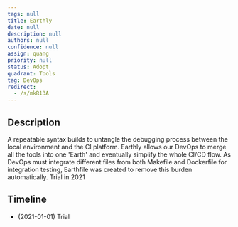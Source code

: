 ```yaml
---
tags: null
title: Earthly
date: null
description: null
authors: null
confidence: null
assign: quang
priority: null
status: Adopt
quadrant: Tools
tag: DevOps
redirect:
  - /s/mkR13A
---
```


## Description

A repeatable syntax builds to untangle the debugging process between the local environment and the CI platform. Earthly allows our DevOps to merge all the tools into one 'Earth' and eventually simplify the whole CI/CD flow. As DevOps must integrate different files from both Makefile and Dockerfile for integration testing, Earthfile was created to remove this burden automatically. Trial in 2021

## Timeline

- (2021-01-01) Trial
